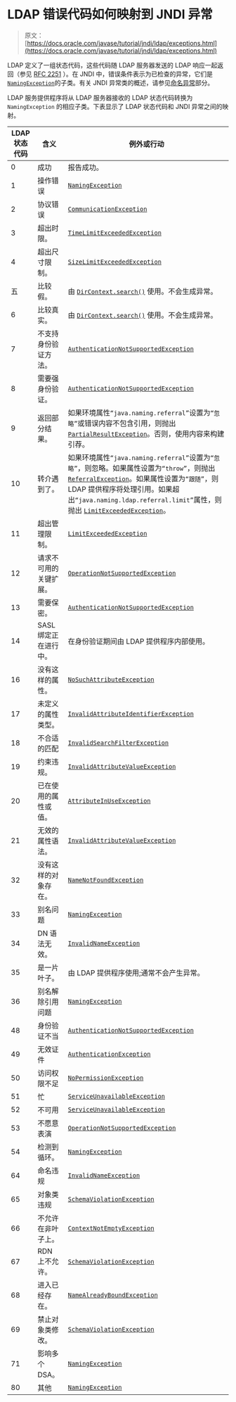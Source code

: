 # LDAP 错误代码如何映射到 JNDI 异常

> 原文： [https://docs.oracle.com/javase/tutorial/jndi/ldap/exceptions.html](https://docs.oracle.com/javase/tutorial/jndi/ldap/exceptions.html)

LDAP 定义了一组状态代码，这些代码随 LDAP 服务器发送的 LDAP 响应一起返回（参见 [RFC 2251](http://www.ietf.org/rfc/rfc2251.txt) ）。在 JNDI 中，错误条件表示为已检查的异常，它们是 [`NamingException`](https://docs.oracle.com/javase/8/docs/api/javax/naming/NamingException.html)的子类。有关 JNDI 异常类的概述，请参见[命名异常](../ops/exception.html)部分。

LDAP 服务提供程序将从 LDAP 服务器接收的 LDAP 状态代码转换为 `NamingException` 的相应子类。下表显示了 LDAP 状态代码和 JNDI 异常之间的映射。

| LDAP 状态代码 | 含义 | 例外或行动 |
| --- | --- | --- |
| 0 | 成功 | 报告成功。 |
| 1 | 操作错误 | [`NamingException`](https://docs.oracle.com/javase/8/docs/api/javax/naming/NamingException.html) |
| 2 | 协议错误 | [`CommunicationException`](https://docs.oracle.com/javase/8/docs/api/javax/naming/CommunicationException.html) |
| 3 | 超出时限。 | [`TimeLimitExceededException`](https://docs.oracle.com/javase/8/docs/api/javax/naming/TimeLimitExceededException.html) |
| 4 | 超出尺寸限制。 | [`SizeLimitExceededException`](https://docs.oracle.com/javase/8/docs/api/javax/naming/SizeLimitExceededException.html) |
| 五 | 比较假。 | 由 [`DirContext.search()`](https://docs.oracle.com/javase/8/docs/api/javax/naming/directory/DirContext.html#search-javax.naming.Name-javax.naming.directory.Attributes-) 使用。不会生成异常。 |
| 6 | 比较真实。 | 由 [`DirContext.search()`](https://docs.oracle.com/javase/8/docs/api/javax/naming/directory/DirContext.html#search-javax.naming.Name-javax.naming.directory.Attributes-) 使用。不会生成异常。 |
| 7 | 不支持身份验证方法。 | [`AuthenticationNotSupportedException`](https://docs.oracle.com/javase/8/docs/api/javax/naming/AuthenticationNotSupportedException.html) |
| 8 | 需要强身份验证。 | [`AuthenticationNotSupportedException`](https://docs.oracle.com/javase/8/docs/api/javax/naming/AuthenticationNotSupportedException.html) |
| 9 | 返回部分结果。 | 如果环境属性`“java.naming.referral”`设置为`“忽略”`或错误内容不包含引用，则抛出 [`PartialResultException`](https://docs.oracle.com/javase/8/docs/api/javax/naming/PartialResultException.html)。否则，使用内容来构建引荐。 |
| 10 | 转介遇到了。 | 如果环境属性`“java.naming.referral”`设置为`“忽略”`，则忽略。如果属性设置为`“throw”`，则抛出 [`ReferralException`](https://docs.oracle.com/javase/8/docs/api/javax/naming/ReferralException.html)。如果属性设置为`“跟随”`，则 LDAP 提供程序将处理引用。如果超出`“java.naming.ldap.referral.limit”`属性，则抛出 [`LimitExceededException`](https://docs.oracle.com/javase/8/docs/api/javax/naming/LimitExceededException.html)。 |
| 11 | 超出管理限制。 | [`LimitExceededException`](https://docs.oracle.com/javase/8/docs/api/javax/naming/LimitExceededException.html) |
| 12 | 请求不可用的关键扩展。 | [`OperationNotSupportedException`](https://docs.oracle.com/javase/8/docs/api/javax/naming/OperationNotSupportedException.html) |
| 13 | 需要保密。 | [`AuthenticationNotSupportedException`](https://docs.oracle.com/javase/8/docs/api/javax/naming/AuthenticationNotSupportedException.html) |
| 14 | SASL 绑定正在进行中。 | 在身份验证期间由 LDAP 提供程序内部使用。 |
| 16 | 没有这样的属性。 | [`NoSuchAttributeException`](https://docs.oracle.com/javase/8/docs/api/javax/naming/directory/NoSuchAttributeException.html) |
| 17 | 未定义的属性类型。 | [`InvalidAttributeIdentifierException`](https://docs.oracle.com/javase/8/docs/api/javax/naming/directory/InvalidAttributeIdentifierException.html) |
| 18 | 不合适的匹配 | [`InvalidSearchFilterException`](https://docs.oracle.com/javase/8/docs/api/javax/naming/directory/InvalidSearchFilterException.html) |
| 19 | 约束违规。 | [`InvalidAttributeValueException`](https://docs.oracle.com/javase/8/docs/api/javax/naming/directory/InvalidAttributeValueException.html) |
| 20 | 已在使用的属性或值。 | [`AttributeInUseException`](https://docs.oracle.com/javase/8/docs/api/javax/naming/directory/AttributeInUseException.html) |
| 21 | 无效的属性语法。 | [`InvalidAttributeValueException`](https://docs.oracle.com/javase/8/docs/api/javax/naming/directory/InvalidAttributeValueException.html) |
| 32 | 没有这样的对象存在。 | [`NameNotFoundException`](https://docs.oracle.com/javase/8/docs/api/javax/naming/NameNotFoundException.html) |
| 33 | 别名问题 | [`NamingException`](https://docs.oracle.com/javase/8/docs/api/javax/naming/NamingException.html) |
| 34 | DN 语法无效。 | [`InvalidNameException`](https://docs.oracle.com/javase/8/docs/api/javax/naming/InvalidNameException.html) |
| 35 | 是一片叶子。 | 由 LDAP 提供程序使用;通常不会产生异常。 |
| 36 | 别名解除引用问题 | [`NamingException`](https://docs.oracle.com/javase/8/docs/api/javax/naming/NamingException.html) |
| 48 | 身份验证不当 | [`AuthenticationNotSupportedException`](https://docs.oracle.com/javase/8/docs/api/javax/naming/AuthenticationNotSupportedException.html) |
| 49 | 无效证件 | [`AuthenticationException`](https://docs.oracle.com/javase/8/docs/api/javax/naming/AuthenticationException.html) |
| 50 | 访问权限不足 | [`NoPermissionException`](https://docs.oracle.com/javase/8/docs/api/javax/naming/NoPermissionException.html) |
| 51 | 忙 | [`ServiceUnavailableException`](https://docs.oracle.com/javase/8/docs/api/javax/naming/ServiceUnavailableException.html) |
| 52 | 不可用 | [`ServiceUnavailableException`](https://docs.oracle.com/javase/8/docs/api/javax/naming/ServiceUnavailableException.html) |
| 53 | 不愿意表演 | [`OperationNotSupportedException`](https://docs.oracle.com/javase/8/docs/api/javax/naming/OperationNotSupportedException.html) |
| 54 | 检测到循环。 | [`NamingException`](https://docs.oracle.com/javase/8/docs/api/javax/naming/NamingException.html) |
| 64 | 命名违规 | [`InvalidNameException`](https://docs.oracle.com/javase/8/docs/api/javax/naming/InvalidNameException.html) |
| 65 | 对象类违规 | [`SchemaViolationException`](https://docs.oracle.com/javase/8/docs/api/javax/naming/directory/SchemaViolationException.html) |
| 66 | 不允许在非叶子上。 | [`ContextNotEmptyException`](https://docs.oracle.com/javase/8/docs/api/javax/naming/ContextNotEmptyException.html) |
| 67 | RDN 上不允许。 | [`SchemaViolationException`](https://docs.oracle.com/javase/8/docs/api/javax/naming/directory/SchemaViolationException.html) |
| 68 | 进入已经存在。 | [`NameAlreadyBoundException`](https://docs.oracle.com/javase/8/docs/api/javax/naming/NameAlreadyBoundException.html) |
| 69 | 禁止对象类修改。 | [`SchemaViolationException`](https://docs.oracle.com/javase/8/docs/api/javax/naming/directory/SchemaViolationException.html) |
| 71 | 影响多个 DSA。 | [`NamingException`](https://docs.oracle.com/javase/8/docs/api/javax/naming/NamingException.html) |
| 80 | 其他 | [`NamingException`](https://docs.oracle.com/javase/8/docs/api/javax/naming/NamingException.html) |